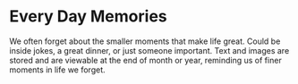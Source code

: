 # Every Day Memories

We often forget about the smaller moments that make life great. Could be inside jokes, a great dinner, or just someone important. Text and images are stored and are viewable at the end of month or year, reminding us of finer moments in life we forget.